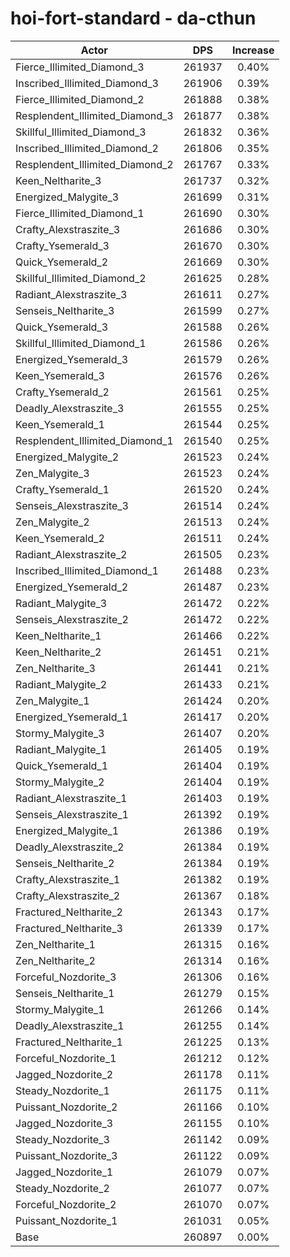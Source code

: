 # hoi-fort-standard - da-cthun
| Actor | DPS | Increase |
|---|:---:|:---:|
|Fierce_Illimited_Diamond_3|261937|0.40%|
|Inscribed_Illimited_Diamond_3|261906|0.39%|
|Fierce_Illimited_Diamond_2|261888|0.38%|
|Resplendent_Illimited_Diamond_3|261877|0.38%|
|Skillful_Illimited_Diamond_3|261832|0.36%|
|Inscribed_Illimited_Diamond_2|261806|0.35%|
|Resplendent_Illimited_Diamond_2|261767|0.33%|
|Keen_Neltharite_3|261737|0.32%|
|Energized_Malygite_3|261699|0.31%|
|Fierce_Illimited_Diamond_1|261690|0.30%|
|Crafty_Alexstraszite_3|261686|0.30%|
|Crafty_Ysemerald_3|261670|0.30%|
|Quick_Ysemerald_2|261669|0.30%|
|Skillful_Illimited_Diamond_2|261625|0.28%|
|Radiant_Alexstraszite_3|261611|0.27%|
|Senseis_Neltharite_3|261599|0.27%|
|Quick_Ysemerald_3|261588|0.26%|
|Skillful_Illimited_Diamond_1|261586|0.26%|
|Energized_Ysemerald_3|261579|0.26%|
|Keen_Ysemerald_3|261576|0.26%|
|Crafty_Ysemerald_2|261561|0.25%|
|Deadly_Alexstraszite_3|261555|0.25%|
|Keen_Ysemerald_1|261544|0.25%|
|Resplendent_Illimited_Diamond_1|261540|0.25%|
|Energized_Malygite_2|261523|0.24%|
|Zen_Malygite_3|261523|0.24%|
|Crafty_Ysemerald_1|261520|0.24%|
|Senseis_Alexstraszite_3|261514|0.24%|
|Zen_Malygite_2|261513|0.24%|
|Keen_Ysemerald_2|261511|0.24%|
|Radiant_Alexstraszite_2|261505|0.23%|
|Inscribed_Illimited_Diamond_1|261488|0.23%|
|Energized_Ysemerald_2|261487|0.23%|
|Radiant_Malygite_3|261472|0.22%|
|Senseis_Alexstraszite_2|261472|0.22%|
|Keen_Neltharite_1|261466|0.22%|
|Keen_Neltharite_2|261451|0.21%|
|Zen_Neltharite_3|261441|0.21%|
|Radiant_Malygite_2|261433|0.21%|
|Zen_Malygite_1|261424|0.20%|
|Energized_Ysemerald_1|261417|0.20%|
|Stormy_Malygite_3|261407|0.20%|
|Radiant_Malygite_1|261405|0.19%|
|Quick_Ysemerald_1|261404|0.19%|
|Stormy_Malygite_2|261404|0.19%|
|Radiant_Alexstraszite_1|261403|0.19%|
|Senseis_Alexstraszite_1|261392|0.19%|
|Energized_Malygite_1|261386|0.19%|
|Deadly_Alexstraszite_2|261384|0.19%|
|Senseis_Neltharite_2|261384|0.19%|
|Crafty_Alexstraszite_1|261382|0.19%|
|Crafty_Alexstraszite_2|261367|0.18%|
|Fractured_Neltharite_2|261343|0.17%|
|Fractured_Neltharite_3|261339|0.17%|
|Zen_Neltharite_1|261315|0.16%|
|Zen_Neltharite_2|261314|0.16%|
|Forceful_Nozdorite_3|261306|0.16%|
|Senseis_Neltharite_1|261279|0.15%|
|Stormy_Malygite_1|261266|0.14%|
|Deadly_Alexstraszite_1|261255|0.14%|
|Fractured_Neltharite_1|261225|0.13%|
|Forceful_Nozdorite_1|261212|0.12%|
|Jagged_Nozdorite_2|261178|0.11%|
|Steady_Nozdorite_1|261175|0.11%|
|Puissant_Nozdorite_2|261166|0.10%|
|Jagged_Nozdorite_3|261155|0.10%|
|Steady_Nozdorite_3|261142|0.09%|
|Puissant_Nozdorite_3|261122|0.09%|
|Jagged_Nozdorite_1|261079|0.07%|
|Steady_Nozdorite_2|261077|0.07%|
|Forceful_Nozdorite_2|261070|0.07%|
|Puissant_Nozdorite_1|261031|0.05%|
|Base|260897|0.00%|
